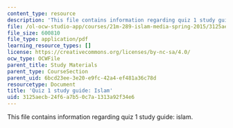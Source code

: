 ```yaml
---
content_type: resource
description: 'This file contains information regarding quiz 1 study guide: islam.'
file: /ol-ocw-studio-app/courses/21m-289-islam-media-spring-2015/3125aecb24f6a7b50c7a1313a92f34e6_MIT21M_289S15_quiz1_study.pdf
file_size: 600810
file_type: application/pdf
learning_resource_types: []
license: https://creativecommons.org/licenses/by-nc-sa/4.0/
ocw_type: OCWFile
parent_title: Study Materials
parent_type: CourseSection
parent_uid: 6bcd23ee-3e20-e9fc-42a4-ef481a36c78d
resourcetype: Document
title: 'Quiz 1 study guide: Islam'
uid: 3125aecb-24f6-a7b5-0c7a-1313a92f34e6
---
```

This file contains information regarding quiz 1 study guide: islam.